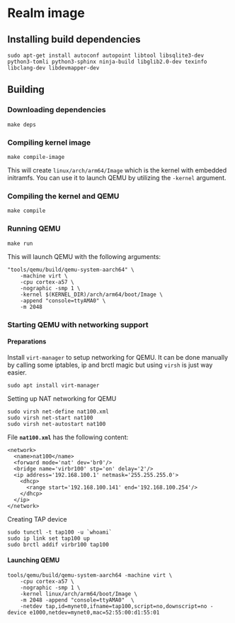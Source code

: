 # Realm image

## Installing build dependencies

    sudo apt-get install autoconf autopoint libtool libsqlite3-dev python3-tomli python3-sphinx ninja-build libglib2.0-dev texinfo libclang-dev libdevmapper-dev

## Building

### Downloading dependencies

    make deps

### Compiling kernel image

    make compile-image

This will create `linux/arch/arm64/Image` which is the kernel with embedded initramfs. You can use it to launch QEMU by utilizing the `-kernel` argument.

### Compiling the kernel and QEMU 

    make compile

### Running QEMU

    make run

This will launch QEMU with the following arguments:

    "tools/qemu/build/qemu-system-aarch64" \
        -machine virt \
        -cpu cortex-a57 \
        -nographic -smp 1 \
        -kernel $(KERNEL_DIR)/arch/arm64/boot/Image \
        -append "console=ttyAMA0" \
        -m 2048

### Starting QEMU with networking support

#### Preparations

Install `virt-manager` to setup networking for QEMU. It can be done manually by calling some iptables, ip and brctl magic but using `virsh` is just way easier.

    sudo apt install virt-manager

Setting up NAT networking for QEMU

    sudo virsh net-define nat100.xml
    sudo virsh net-start nat100
    sudo virsh net-autostart nat100

File __`nat100.xml`__ has the following content:

```
<network>
  <name>nat100</name>
  <forward mode='nat' dev='br0'/>
  <bridge name='virbr100' stp='on' delay='2'/>
  <ip address='192.168.100.1' netmask='255.255.255.0'>
    <dhcp>
      <range start='192.168.100.141' end='192.168.100.254'/>
    </dhcp>
  </ip>
</network>
```

Creating TAP device

    sudo tunctl -t tap100 -u `whoami`
    sudo ip link set tap100 up
    sudo brctl addif virbr100 tap100


#### Launching QEMU

    tools/qemu/build/qemu-system-aarch64 -machine virt \
        -cpu cortex-a57 \
        -nographic -smp 1 \
        -kernel linux/arch/arm64/boot/Image \
        -m 2048 -append "console=ttyAMA0"  \
        -netdev tap,id=mynet0,ifname=tap100,script=no,downscript=no -device e1000,netdev=mynet0,mac=52:55:00:d1:55:01

